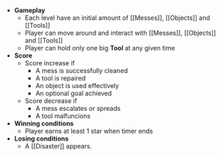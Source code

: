 - **Gameplay**
	- Each level have an initial amount of [[Messes]], [[Objects]] and [[Tools]]
	- Player can move around and interact with [[Messes]], [[Objects]] and [[Tools]]
	- Player can hold only one big **Tool** at any given time
- **Score**
	- Score increase if
		- A mess is successfully cleaned
		- A tool is repaired
		- An object is used effectively
		- An optional goal achieved
	- Score decrease if
		- A mess escalates or spreads
		- A tool malfuncions
- **Winning conditions**
	- Player earns at least 1 star when timer ends
- **Losing conditions**
	- A [[Disaster]] appears.